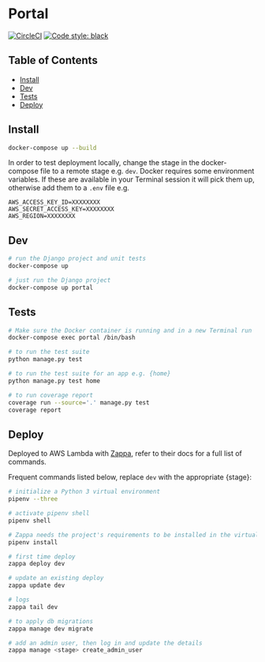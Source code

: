 # Portal

[![CircleCI](https://circleci.com/gh/sam-atkins/portal/tree/release.svg?style=svg)](https://circleci.com/gh/sam-atkins/portal/tree/release)
<a href="https://github.com/ambv/black"><img alt="Code style: black" src="https://img.shields.io/badge/code%20style-black-000000.svg"></a>

## Table of Contents

- [Install](#install)
- [Dev](#dev)
- [Tests](#tests)
- [Deploy](#deploy)

## Install

```bash
docker-compose up --build
```

In order to test deployment locally, change the stage in the docker-compose file to a remote stage e.g. `dev`. Docker requires some environment variables. If these are available in your Terminal session it will pick them up, otherwise add them to a `.env` file e.g.

```
AWS_ACCESS_KEY_ID=XXXXXXXX
AWS_SECRET_ACCESS_KEY=XXXXXXXX
AWS_REGION=XXXXXXXX
```

## Dev

```bash
# run the Django project and unit tests
docker-compose up

# just run the Django project
docker-compose up portal
```

## Tests

```bash
# Make sure the Docker container is running and in a new Terminal run
docker-compose exec portal /bin/bash

# to run the test suite
python manage.py test

# to run the test suite for an app e.g. {home}
python manage.py test home

# to run coverage report
coverage run --source='.' manage.py test
coverage report
```

## Deploy

Deployed to AWS Lambda with [Zappa](https://github.com/Miserlou/Zappa), refer to their docs for a full list of commands.

Frequent commands listed below, replace `dev` with the appropriate {stage}:

```bash
# initialize a Python 3 virtual environment
pipenv --three

# activate pipenv shell
pipenv shell

# Zappa needs the project's requirements to be installed in the virtual env
pipenv install

# first time deploy
zappa deploy dev

# update an existing deploy
zappa update dev

# logs
zappa tail dev

# to apply db migrations
zappa manage dev migrate

# add an admin user, then log in and update the details
zappa manage <stage> create_admin_user
```

